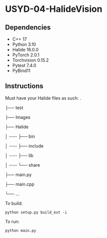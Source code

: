 # USYD-04-HalideVision

## Dependencies
* C++ 17
* Python 3.10
* Halide 16.0.0
* PyTorch 2.0.1
* Torchvision 0.15.2
* Pytest 7.4.0
* PyBind11

## Instructions

Must have your Halide files as such:
.

├── test

├── Images

├── Halide  

│  ---- ├── bin 

│  ---- ├── include

│  ---- ├── lib    

│  ---- └── share    

├── main.py

├── main.cpp

└── ...

To build:

```shell
python setup.py build_ext -i
```


To run:

```shell
python main.py
```
